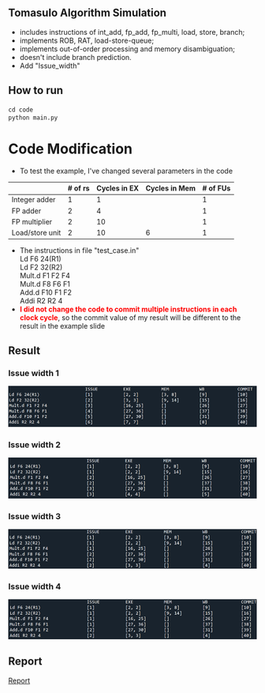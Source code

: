 ## Tomasulo Algorithm Simulation
* includes instructions of int_add, fp_add, fp_multi, load, store, branch;
* implements ROB, RAT, load-store-queue;
* implements out-of-order processing and memory disambiguation; 
* doesn't include branch prediction.
* Add "Issue_width"

## How to run
```
cd code
python main.py
```


# Code Modification
* To test the example, I've changed several parameters in the code

||# of rs|Cycles in EX|Cycles in Mem|# of FUs|
|-|-|-|-|-|
|Integer adder|1|1||1|
|FP adder|2|4||1|
|FP multiplier|2|10||1|
|Load/store unit|2|10|6|1|

* The instructions in file "test_case.in"  
Ld F6 24(R1)  
Ld F2 32(R2)  
Mult.d F1 F2 F4  
Mult.d F8 F6 F1  
Add.d F10 F1 F2  
Addi R2 R2 4  
* <b style='color:red'>I did not change the code to commit multiple instructions in each clock cycle</b>, so the commit value of my result will be different to the result in the example slide

## Result
### Issue width 1
![1](Result/1.png)
### Issue width 2
![1](Result/2.png)
### Issue width 3
![1](Result/3.png)
### Issue width 4
![1](Result/4.png)

## Report
[Report](Report.pdf)
